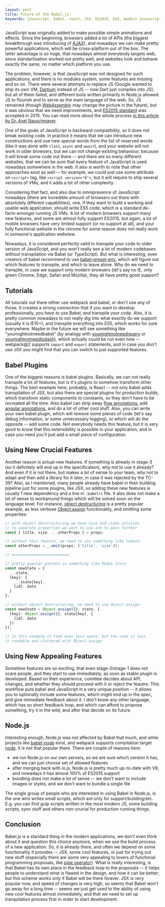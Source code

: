 ```yaml
---
layout: post
title: Future of the Babel.js
keywords: javascript, babel, react, JSX, ES2015, ES6, modern javascript, transpilation, future of javascript, ECMAScript, TC39
---
```


JavaScript was originally added to make possible simple animations and effects. Since the beginning, browsers added a lot of APIs (the biggest breakthrough was introducing of [AJAX](https://developer.mozilla.org/en-US/docs/AJAX)), and nowadays we can make pretty powerful applications, which will be cross-platform out of the box. The latter advantage is so huge, that nowadays almost everybody targets web, since standartisation worked out pretty well, and websites look and behave exactly the same, no matter which platform you use.

The problem, however, is that JavaScript was not designed for such applications, and there is no modules system, some features are missing and so on. There were several attempts to replace JS (Google wanted to ship its own VM, [Dartium](https://webdev.dartlang.org/tools/dartium) instead of JS -- now Dart just compiles into JS), but all of them failed, and different tools written primarily in Node.js allowed JS to flourish and to serve as the main language of the web. So, JS remained (though [WebAssembly](http://webassembly.org/) may change the picture in the future), but it was obvious that we need improvements, and [ES2015 standard](https://www.ecma-international.org/ecma-262/6.0/) was accepted in 2015. You can read more about the whole process [in this article by Dr. Axel Rauschmayer](http://2ality.com/2015/11/tc39-process.html).

One of the goals of JavaScript is backward compatibility, so it does not break existing code. In practice it means that we can introduce new constructions and use new special words from the list of reserved words (like it was done with `class`, `async` and `await`), and your website will not work in older browsers, but we can not change existing behaviour, because it will break some code out there -- and there are so many different websites, that we can be sure that every feature of JavaScript is used nowadays somewhere in the web. It also is worth to note that other approaches exist as well -- for example, we could just use some attribute on `<script>` tag, like `<script version="6">`, but it will require to ship several versions of VMs, and it adds a lot of other complexity.

Considering that fact, and also due to omnipresence of JavaScript nowadays (there are incredible amount of browsers out there with absolutely different capabilities), one, if they want to build a working and usable web application, should write ES5 code, which is a standard de-facto amongst running JS VMs. A lot of modern browsers support many new features, and some are almost fully support ES2015, but again, a lot of mobile browsers have very limited support (or no support at all), and your fully functional website in the chrome for some reason does not really work in someone's application webview.

Nowadays, it is considered perfectly valid to transpile your code to older version of JavaScript, and you won't really see a lot of modern codebases without transpilation via Babel (or TypeScript). But what is interesting, even creators of babel recommend to use [babel-preset-env](https://github.com/babel/babel/tree/master/experimental/babel-preset-env), which will figure out which features to transpile, and which to leave alone. Why do we need to transpile, in case we support only modern browsers (let's say no IE, only green Chrome, Edge, Safari and Mozilla), they all have pretty good support?

## Tutorials

All tutorials out there either use webpack and babel, or don't use any of those. It creates a strong connection that if you want to develop professionally, you _have to_ use Babel, and transpile your code. Also, it is pretty common nowadays to not really dig into what exactly do we support (usually it is IE10+), and transpile everything into ES5, which works for sure everywhere.
Maybe in the future we will see something like "youmightnotneedbabel" (by analogy with [youmightnotneedjquery](http://youmightnotneedjquery.com/) or [youmightnotneedlodash](https://youmightnotneed.com/lodash/)), which actually could be run even now -- webpack@2 supports `import` and `export` statements, and in case you don't use JSX you might find that you can switch to just supported features.

## Babel Plugins

One of the biggest reasons is babel plugins. Basically, we can not really transpile a lot of features, but is it's plugins to somehow transform other things. The best example here, probably, is React -- not only babel adds transpilation of JSX, but also there are special plugins for production builds, which transform static components to constants, so they don't have to be recreated all the time. Also babel can strip away [flow annotations](https://babeljs.io/docs/plugins/transform-flow-strip-types/), add [angular annotations](https://www.npmjs.com/package/babel-plugin-angularjs-annotate), and do a lot of other cool stuff.
Also, you can write your own babel plugin, which will remove some pieces of code (let's say debug information, or some unnecessary logging), or which will do the opposite -- add some code. Not everybody needs this feature, but it is very good to know that this extensibility is possible in your application, and in case you need you'll just add a small piece of configuration.

## Using New Crucial Features

Another reason is actual new features. If something is already in stage-3 (so it definitely will end up in the specification), why not to use it already? And even if it is not there, but makes a lot of sense to your team, why not to adapt and then add a library for it later, in case it was rejected by the TC-39?
Also, as I mentioned, many people already have babel in their building pipeline just for some plugins, like JSX, so adding these new features is usually 1 new dependency and a line in `.babelrc` file.
It also does not make a lot of sense to workaround things which will be solved soon on the language level. For instance, [object destructuring](https://developer.mozilla.org/en-US/docs/Web/JavaScript/Reference/Operators/Destructuring_assignment) is a pretty popular example, as less verbose [Object.assign](https://developer.mozilla.org/en-US/docs/Web/JavaScript/Reference/Global_Objects/Object/assign) functionality, and omitting some properties:

```js
// with object desctructuring we have nice and clean solution
// to separate properties we want to use and to pass further
const { title, size, ...otherProps } = props;

// without this feature, we need to use something like lodash:
const otherProps = _.omit(props, ['title', 'size']);

// ==========================

// pretty popular pattern in something like Redux store
const newState = {
  ...state,
  [key]: {
    ...state[key],
    [id]: data
  }
};

// without object destructuring, we need to use Object.assign:
const newState = Object.assign({}, state, {
  [key]: Object.assign({}, state[key], {
    [id]: data
  })
});

// in this example it took even less space, but the code is less
// readable and cluttered with Object.assign
```

## Using New Appealing Features

Sometime features are so exciting, that even stage-0/stage-1 does not scare people, and they start to use immediately, as soon as stable plugin is developed. Based on their experience, comittee decides about API, changes, and whether they should proceed with it or reject the feautre. This workflow puts babel and JavaScript in a very unique position -- it allows you to optionally include some features, which might end up in the spec, and give immediate feedback about it. I don't know any other language, which has so short feedback loop, and which can afford to propose something, try it in the wild, and after that decide on its future.

## Node.js

Interesting enough, Node.js was not affected by Babel that much, and while projects like [babel-node](https://babeljs.io/docs/usage/cli/#babel-node) exist, and webpack supports compilation target [node](https://webpack.js.org/configuration/target/), it is not that popular there. There are couple of reasons here:

- we run Node.js on our own servers, so we are sure which version it has, and we can just choose set of allowed features
- after merging back with io.js, Node.js is pretty much up-to-date with V8, and nowadays it has almost 100% of ES2015 support
- bundling does not make a lot of sense -- we don't want to include images or styles, and we don't want to bundle a single file

The single group of people who are interested in using Babel in Node.js, is the one who writes small scripts, which are only for support/building/etc. E.g. you can find gulp scripts written in the most modern JS, some building scripts, sync stuff and others non-crucial for production running things.

## Conclusion

Babel.js is a standard thing in the modern applications, we don't even think about it and question this choice anymore, when we see the build process of a new application. So, it is already there, and often we depend on some functionality it provides -- JSX, some cool features, or just for trying out new stuff (especially there are some very appealing to lovers of functional programming proposals, like [pipe operator](https://github.com/tc39/proposal-pipeline-operator)).
What is really interesting, is that Babel has its own place in the feedback loop to the proposals -- it helps people to understand what is flawed in the design, and how it can be better; but this scheme works only if Babel will be there forever. JSX is very popular now, and speed of changes is very high, so seems that Babel won't go away for a long time -- seems we just get used to the ability of using new cool features almost immediately, and that we need to set up transpilation process first in order to start development.
